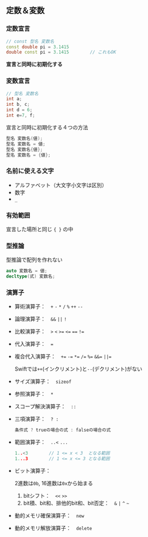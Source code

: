 ## 定数＆変数





### 定数宣言

```c++
// const 型名 変数名
const double pi = 3.1415
double const pi = 3.1415		// これもOK
```

**宣言と同時に初期化する**



### 変数宣言

```c++
// 型名 変数名
int a;
int b, c;
int d = 6;
int e=7, f;
```

宣言と同時に初期化する４つの方法

```c++
型名 変数名(値);
型名 変数名 = 値;
型名 変数名{値};
型名 変数名 = {値};
```



### 名前に使える文字

* アルファベット（大文字小文字は区別）
* 数字
* `_`



### 有効範囲

宣言した場所と同じ `{ }` の中



### 型推論

型推論で配列を作れない

```c++
auto 変数名 = 値;
decltype(式) 変数名;
```



### 演算子

* 算術演算子：　`+` `-` `*` `/` `%` `++` `--`

* 論理演算子：　`&&` `||` `!`

* 比較演算子：　`>` `<` `>=` `<=` `==` `!=`

* 代入演算子：　`=`

* 複合代入演算子：　`+=` `-=` `*=` `/=` `%=` `&&=` `||=`

   Swiftでは`++`(インクリメント)と`--`(デクリメント)がない

* サイズ演算子：　`sizeof`

* 参照演算子：　`*`

* スコープ解決演算子：　`::`

* 三項演算子：　` ? : `

   ```c++
   条件式 ? trueの場合の式 : falseの場合の式
   ```

* 範囲演算子：　`..<` `...`

   ```c++
   1..<3		// 1 <= x < 3  となる範囲
   1...3		// 1 <= x <= 3 となる範囲
   ```

* ビット演算子：

   2進数は`0b`, 16進数は`0x`から始まる

   1. bitシフト：　`<<` `>>`
   2. bit積、bit和、排他的bit和、bit否定：　`&` `|` `^` `~`

* 動的メモリ確保演算子：　`new`

* 動的メモリ解放演算子：　`delete`

























